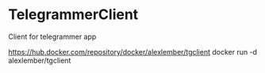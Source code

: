 # TelegrammerClient
Client for telegrammer app

https://hub.docker.com/repository/docker/alexlember/tgclient
docker run -d alexlember/tgclient
